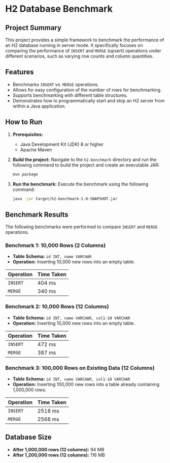 # H2 Database Benchmark

## Project Summary
This project provides a simple framework to benchmark the performance of an H2 database running in server mode. It specifically focuses on comparing the performance of `INSERT` and `MERGE` (upsert) operations under different scenarios, such as varying row counts and column quantities.

## Features
- Benchmarks `INSERT` vs. `MERGE` operations.
- Allows for easy configuration of the number of rows for benchmarking.
- Supports benchmarking with different table structures.
- Demonstrates how to programmatically start and stop an H2 server from within a Java application.

## How to Run

1.  **Prerequisites:**
    *   Java Development Kit (JDK) 8 or higher
    *   Apache Maven

2.  **Build the project:**
    Navigate to the `h2-benchmark` directory and run the following command to build the project and create an executable JAR:
    ```bash
    mvn package
    ```

3.  **Run the benchmark:**
    Execute the benchmark using the following command:
    ```bash
    java -jar target/h2-benchmark-1.0-SNAPSHOT.jar
    ```

## Benchmark Results

The following benchmarks were performed to compare `INSERT` and `MERGE` operations.

### Benchmark 1: 10,000 Rows (2 Columns)
-   **Table Schema:** `id INT, name VARCHAR`
-   **Operation:** Inserting 10,000 new rows into an empty table.

| Operation | Time Taken |
| :-------- | :--------- |
| `INSERT`  | 404 ms     |
| `MERGE`   | 340 ms     |

### Benchmark 2: 10,000 Rows (12 Columns)
-   **Table Schema:** `id INT, name VARCHAR, col1-10 VARCHAR`
-   **Operation:** Inserting 10,000 new rows into an empty table.

| Operation | Time Taken |
| :-------- | :--------- |
| `INSERT`  | 472 ms     |
| `MERGE`   | 387 ms     |

### Benchmark 3: 100,000 Rows on Existing Data (12 Columns)
-   **Table Schema:** `id INT, name VARCHAR, col1-10 VARCHAR`
-   **Operation:** Inserting 100,000 new rows into a table already containing 1,000,000 rows.

| Operation | Time Taken |
| :-------- | :--------- |
| `INSERT`  | 2518 ms    |
| `MERGE`   | 2568 ms    |

## Database Size

-   **After 1,000,000 rows (12 columns):** 94 MB
-   **After 1,200,000 rows (12 columns):** 116 MB
